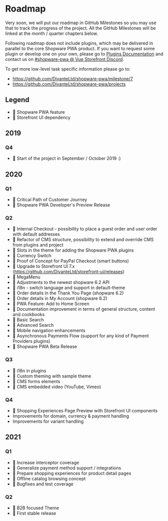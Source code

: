 # Roadmap

Very soon, we will put our roadmap in GitHub Milestones so you may use that to track the progress of the project. All the GitHub Milestones will be linked at the month / quarter chapters below.

Following roadmap does not include plugins, which may be delivered in parallel to the core Shopware PWA product. If you want to request some plugin or develop one on your own, please go to [Plugins Documentation](/landing/concepts/plugins) and contact us on [#shopware-pwa @ Vue Storefront Discord](https://discord.vuestorefront.io).

To get more low-level task specific information please go to: 
* https://github.com/DivanteLtd/shopware-pwa/milestone/7
* https://github.com/DivanteLtd/shopware-pwa/projects

## Legend

* :blue_heart: Shopware PWA feature
* :green_heart: Storefront UI dependency

## 2019

### Q4

* :blue_heart: Start of the project in September / October 2019 :)

## 2020

### Q1

* :blue_heart: Critical Path of Customer Journey
* :blue_heart: Shopware PWA Developer's Preview Release

### Q2 

* :blue_heart: Internal Checkout - possibility to place a guest order and user order with default addresses
* :blue_heart: Refactor of CMS structure, possibility to extend and override CMS from plugins and project
* :blue_heart: Slots in the theme for adding the Shopware PWA plugins
* :blue_heart: Currency Switch
* :blue_heart: Proof of Concept for PayPal Checkout (smart buttons)
* :green_heart: Upgrade to Storefront UI 7.x (https://github.com/DivanteLtd/storefront-ui/releases)
* :green_heart: MegaMenu
* :blue_heart: Adjustments to the newest shopware 6.2 API
* :blue_heart: i18n - switch language and support in default-theme
* :blue_heart: Order details in the Thank You Page (shopware 6.2)
* :blue_heart: Order details in My Account (shopware 6.2)
* :blue_heart: PWA Feature: Add to Home Screen
* :blue_heart: Documentation improvement in terms of general structure, content and cookbooks
* :blue_heart: Basic Search
* :blue_heart: Advanced Search
* :blue_heart: Mobile navigation enhancements
* :blue_heart: Asynchronous Payments Flow (support for any kind of Payment Providers plugins)
* :blue_heart: Shopware PWA Beta Release 

### Q3

* :blue_heart: i18n in plugins
* :blue_heart: Custom theming with sample theme
* :blue_heart: CMS forms elements
* :green_heart: CMS embedded video (YouTube, Vimeo)

### Q4

* :blue_heart: Shopping Experiences Page Preview with Storefront UI components
* Improvements for domain, currency & payment handling
* Improvements for variant handling

## 2021

### Q1

* :blue_heart: Increase interceptor coverage
* :blue_heart: Generalize payment method support / integrations
* :blue_heart: Prepare shopping experiences for product detail pages
* :blue_heart: Offline catalog browsing concept
* :blue_heart: Bugfixes and test coverage

### Q2

* :blue_heart: B2B focused Theme
* :blue_heart: First stable release
